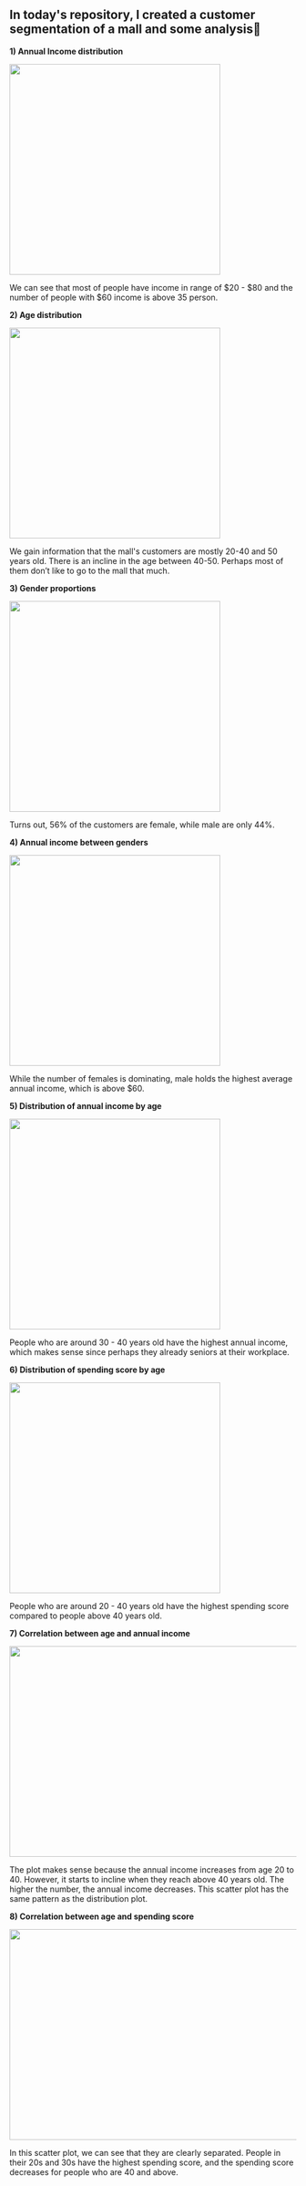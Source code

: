 ## In today's repository, I created a customer segmentation of a mall and some analysis:monocle_face:

**1) Annual Income distribution**

<img align="center" width="370" height="370" src="https://user-images.githubusercontent.com/66349501/212288180-f90c816c-d8cb-4023-bbec-37881edc095f.png">

We can see that most of people have income in range of $20 - $80 and the number of people with $60 income is above 35 person.


**2) Age distribution**

<img align="center" width="370" height="370" src="https://user-images.githubusercontent.com/66349501/212289823-cb09e6db-ff56-4549-9b80-50f883662fe0.png">

We gain information that the mall's customers are mostly 20-40 and 50 years old. There is an incline in the age between 40-50. Perhaps most of them don’t like to go to the mall that much.


**3) Gender proportions**

<img align="center" width="370" height="370" src="https://user-images.githubusercontent.com/66349501/212290555-59c6315c-a875-423d-96e2-e760a9ec1ccf.png">

Turns out, 56% of the customers are female, while male are only 44%.


**4) Annual income between genders**

<img align="center" width="370" height="370" src="https://user-images.githubusercontent.com/66349501/212290953-0e22e81f-3193-4239-82c7-16246bae76bf.png">

While the number of females is dominating, male holds the highest average annual income, which is above $60.


**5) Distribution of annual income by age**

<img align="center" width="370" height="370" src="https://user-images.githubusercontent.com/66349501/212291707-f2a28223-6ac9-46db-b52c-7c77d9188dcc.png">

People who are around 30 - 40 years old have the highest annual income, which makes sense since perhaps they already seniors at their workplace.


**6) Distribution of spending score by age**

<img align="center" width="370" height="370" src="https://user-images.githubusercontent.com/66349501/212292258-c52c23c3-6d4b-4525-860f-08164d033df1.png">

People who are around 20 - 40 years old have the highest spending score compared to people above 40 years old.


**7) Correlation between age and annual income**

<img align="center" width="660" height="370" src="https://user-images.githubusercontent.com/66349501/212292630-243d7ffe-636f-4694-96d2-e02a903f8e6c.png">

The plot makes sense because the annual income increases from age 20 to 40. However, it starts to incline when they reach above 40 years old. The higher the number, the annual income decreases. This scatter plot has the same pattern as the distribution plot.


**8) Correlation between age and spending score**

<img align="center" width="660" height="370" src="https://user-images.githubusercontent.com/66349501/212293534-1f787bd6-5b00-4680-bd56-05a812317276.png">

In this scatter plot, we can see that they are clearly separated. People in their 20s and 30s have the highest spending score, and the spending score decreases for people who are 40 and above.


